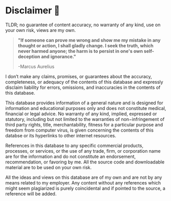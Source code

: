 # Disclaimer 📜 

TLDR; no guarantee of content accuracy, no warranty of any kind, use on your own risk, views are my own.

> **"If someone can prove me wrong and show me my mistake in any thought or action, I shall gladly change. I seek the truth, which never harmed anyone; the harm is to persist in one's own self-deception and ignorance."**
>
> -Marcus Aurelius

I don’t make any claims, promises, or guarantees about the accuracy, completeness, or adequacy of the contents of this database and expressly disclaim liability for errors, omissions, and inaccuracies in the contents of this database.

This database provides information of a general nature and is designed for information and educational purposes only and does not constitute medical, financial or legal advice. No warranty of any kind, implied, expressed or statutory, including but not limited to the warranties of non−infringement of third party rights, title, merchantability, fitness for a particular purpose and freedom from computer virus, is given concerning the contents of this databse or its hyperlinks to other internet resources.

References in this database to any specific commercial products, processes, or services, or the use of any trade, firm, or corporation name are for the information and do not constitute an endorsement, recommendation, or favoring by me. All the source code and downloadable material are to be used on your own risk.

All the ideas and views on this database are of my own and are not by any means related to my employer. Any content without any references which might seem plagiarized is purely coincidental and if pointed to the source, a reference will be added.
